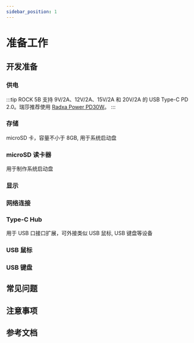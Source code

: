 ```yaml
---
sidebar_position: 1
---
```


# 准备工作

## 开发准备

### 供电

:::tip
ROCK 5B 支持 9V/2A、12V/2A、15V/2A 和 20V/2A 的 USB Type-C PD 2.0。瑞莎推荐使用 [Radxa Power PD30W](/accessories/pd_30w)。
:::

### 存储

microSD 卡，容量不小于 8GB, 用于系统启动盘

### microSD 读卡器

用于制作系统启动盘

### 显示

### 网络连接

### Type-C Hub

用于 USB 口接口扩展，可外接类似 USB 鼠标, USB 键盘等设备

### USB 鼠标

### USB 键盘

## 常见问题

## 注意事项

## 参考文档
